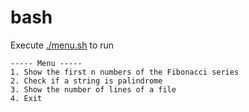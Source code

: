 # bash

Execute [./menu.sh](menu.sh) to run

```
----- Menu -----
1. Show the first n numbers of the Fibonacci series
2. Check if a string is palindrome
3. Show the number of lines of a file
4. Exit
```
